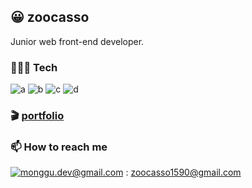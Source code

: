 ## 😀 zoocasso

Junior web front-end developer.

### 🧑🏻‍💻 Tech

![a](https://img.shields.io/badge/JavaScript-F7DF1E?style=flat-square&logo=JavaScript&logoColor=white)
![b](https://img.shields.io/badge/C++-007396?style=flat-square&logo=CPlusPlus&logoColor=white)
![c](https://img.shields.io/badge/CSharp-3f8424?style=flat-square&logo=CSharp&logoColor=white)
![d](https://img.shields.io/badge/MATLAB-d26e44?style=flat-square&logo=Atlassian&logoColor=white)

### 🎬  <a href="https://petite-mailbox-817.notion.site/476f2b02665743b0ba63089e876540ee" target="_blank">portfolio</a>

### 📫  How to reach me
[![monggu.dev@gmail.com](https://img.shields.io/badge/Gmail-d14836?style=flat-square&logo=Gmail&logoColor=white&link=mailto:zoocasso1590@gmail.com)](mailto:zoocasso1590@gmail.com) : zoocasso1590@gmail.com 
